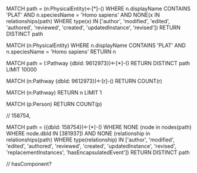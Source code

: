 MATCH path = (n:PhysicalEntity)<-[*]-()
WHERE 
    n.displayName CONTAINS 'PLAT' AND 
    n.speciesName = 'Homo sapiens' AND
    NONE(x IN relationships(path) WHERE type(x) IN ['author', 'modified', 'edited', 'authored', 'reviewed', 'created', 'updatedInstance', 'revised'])
RETURN DISTINCT path


MATCH (n:PhysicalEntity) WHERE n.displayName CONTAINS 'PLAT' AND n.speciesName = 'Homo sapiens' RETURN n


MATCH path = (:Pathway {dbId: 9612973})<-[*]-()
RETURN DISTINCT path LIMIT 10000


MATCH (n:Pathway {dbId: 9612973})<-[r]-() RETURN COUNT(r)


MATCH (n:Pathway) RETURN n LIMIT 1

MATCH (p:Person) RETURN COUNT(p) 

// 158754,


MATCH path = ({dbId: 158754})<-[*]-()
WHERE 
    NONE (node in nodes(path) WHERE node.dbId IN [381937]) AND
    NONE (relationship in relationships(path) WHERE type(relationship) IN ['author', 'modified', 'edited', 'authored', 'reviewed', 'created', 'updatedInstance', 'revised', 'replacementInstances', 'hasEncapsulatedEvent'])
RETURN DISTINCT path

// hasComponent?
